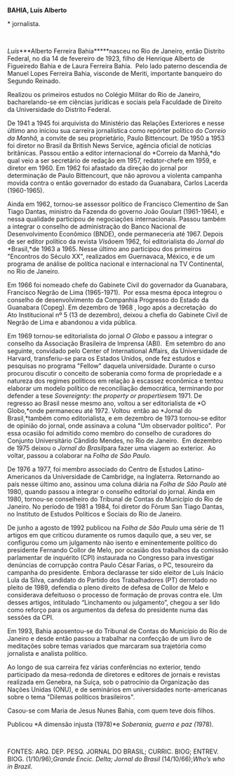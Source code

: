 **BAHIA, Luís** **Alberto**

\* jornalista.

 

*Luís****Alberto Ferreira Bahia*****nasceu no Rio de Janeiro, então
Distrito Federal, no dia 14 de fevereiro de 1923, filho de Henrique
Alber­to de Figueiredo Bahia e de Laura Ferreira Bahia.  Pelo lado
paterno descendia de Manuel Lopes Ferreira Bahia, visconde de Meriti,
im­portante banqueiro do Segundo Reinado.

Realizou os primeiros estudos no Colégio Militar do Rio de Janeiro,
bacharelando-se em ciências jurídicas e sociais pela Faculdade de
Direito da Universidade do Distrito Federal.

De 1941 a 1945 foi arquivista do Ministé­rio das Relações Exteriores e
nesse último ano iniciou sua carreira jornalística como re­pórter
político do *Correio da Manhã,* a convite de seu proprietá­rio, Paulo
Bittencourt. De 1950 a 1953 foi diretor no Brasil da British News
Service, agência oficial de notí­cias britânicas. Passou então a e­ditor
internacional do *Correio da Manhã,*do qual veio a ser secretário de
redação em 1957, redator-chefe em 1959, e diretor em 1960. Em 1962 foi
afastado da direção do jornal por determinação de Paulo Bittencourt, que
não aprovou a violenta campanha movida contra o então governador do
estado da Guanabara, Carlos Lacerda (1960-1965).

Ainda em 1962, tornou-se assessor político de Francisco Clementino de
San Tiago Dantas, ministro da Fazenda do governo João Goulart
(1961-1964), e nessa qualidade participou de negociações internacionais.
Passou também a inte­grar o conselho de administração do Banco Nacional
de Desenvolvimento Econômico (BNDE), onde permaneceria até 1967. Depois
de ser editor polí­tico da revista *Visão*em 1962, foi editorialista do
*Jornal do* *Brasil,*de 1963 a 1965. Nesse último ano participou dos
primeiros "Encontros do Século XX", realizados em Guernavaca, México, e
de um programa de análise de política nacional e internacional na TV
Continental, no Rio de Janeiro.

Em 1966 foi nomeado chefe do Gabinete Civil do governador da Guanabara,
Francisco Negrão de Lima (1965-1971).  Por essa mesma época integrou o
conselho de desenvolvimen­to da Companhia Progresso do Estado da
Guanabara (Copeg). Em dezembro de 1968 , logo após a decretação  do Ato
Institucional nº 5 (13 de dezembro), deixou a chefia do Gabinete Civil
de Negrão de Lima e abandonou a vida pública.

Em 1969 tornou-se editorialista do jornal *O Globo* e passou a inte­grar
o conselho da Associação Brasileira de Imprensa (ABI).  Em setembro do
ano seguin­te, convidado pelo Center of International Af­fairs, da
Universidade de Harvard, transferiu-­se para os Estados Unidos, onde fez
estudos e pesquisas no programa "Fellow" daquela uni­versidade. Durante
o curso procurou discutir o conceito de soberania como forma de
pro­priedade e a natureza dos regimes políticos em relação à escassez
econômica e tentou ela­borar um modelo político de reconciliação
de­mocrática, terminando por defender a tese *Sovereignty: the property
or properties*em 1971. De regresso ao Brasil nesse mesmo ano, voltou a
ser editorialista de *O Globo,*onde permaneceu até 1972. Voltou  então
ao *Jornal do Brasil,*também como edi­torialista, e em dezembro de 1973
tornou-se editor de opinião do jornal, onde assinava a coluna "Um
observador político".  Por essa o­casião foi admitido como membro do
conse­lho de curadores do Conjunto Universitário Cândido Mendes, no Rio
de Janeiro.  Em de­zembro de 1975 deixou o *Jornal do Brasil*pa­ra fazer
uma viagem ao exterior.  Ao voltar, passou a colaborar na *Folha de São*
*Paulo.*

De 1976 a 1977, foi membro associado do Centro de Estudos
Latino-Americanos da Universidade de Cambridge, na Inglaterra.
Retornando ao país nesse último ano, assinou uma coluna diária na *Folha
de São Paulo* até 1980, quando passou a integrar o conselho editorial do
jornal. Ainda em 1980, tornou-se conselheiro do Tribunal de Contas do
Município do Rio de Janeiro. No período de 1981 a 1984, foi diretor do
Fórum San Tiago Dantas, no Instituto de Estudos Políticos e Sociais do
Rio de Janeiro.

De junho a agosto de 1992 publicou na *Folha de São Paulo* uma série de
11 artigos em que criticou duramente os rumos daquilo que, a seu ver, se
configurou como um julgamento não isento e eminentemente político do
presidente Fernando Collor de Melo, por ocasião dos trabalhos da
comissão parlamentar de inquérito (CPI) instaurada no Congresso para
investigar denúncias de corrupção contra Paulo César Farias, o PC,
tesoureiro da campanha do presidente. Embora declarasse ter sido eleitor
de Luís Inácio Lula da Silva, candidato do Partido dos Trabalhadores
(PT) derrotado no pleito de 1989, defendia o pleno direito de defesa de
Collor de Melo e considerava defeituoso o processo de formação de provas
contra ele. Um desses artigos, intitulado “Linchamento ou julgamento”,
chegou a ser lido como reforço para os argumentos da defesa do
presidente numa das sessões da CPI.

Em 1993, Bahia aposentou-se do Tribunal de Contas do Município do Rio de
Janeiro e desde então passou a trabalhar na confecção de um livro de
meditações sobre temas variados que marcaram sua trajetória como
jornalista e analista político.

Ao longo de sua carreira fez várias conferências no exterior, tendo
participado da mesa-redonda de direto­res e editores de jornais e
revistas realizada em Genebra, na Suíça, sob o patrocínio da
Orga­nização das Nações Unidas (ONU), e de semi­nários em universidades
norte-americanas sobre o tema "Dilemas políticos brasileiros".

Casou-se com Maria de Jesus Nunes Bahia, com quem teve dois filhos.

Publicou *A dimensão injusta (1978)*e *So*­*berania, guerra e paz
(1*978).

 

FONTES: ARQ. DEP. PESQ. JORNAL DO BRASIL; CURRIC. BIOG; ENTREV. BIOG.
(1/10/96);*Grande Encic. Delta; Jornal do Bra*­*sil* (14/10/66);*Who’s
who in Brazil*.
